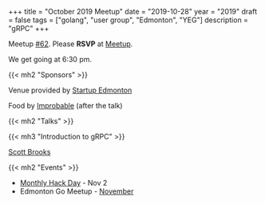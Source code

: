 +++
title = "October 2019 Meetup"
date = "2019-10-28"
year = "2019"
draft = false
tags = ["golang", "user group", "Edmonton", "YEG"]
description = "gRPC"
+++

Meetup [#62](https://github.com/edmontongo/presentations/issues/104). Please **RSVP** at [Meetup](https://www.meetup.com/startupedmonton/events/bclwwpyznblc/).

We get going at 6:30 pm.

{{< mh2 "Sponsors" >}}

Venue provided by [Startup Edmonton](https://www.startupedmonton.com/)

Food by [Improbable](https://improbable.io/) (after the talk)

{{< mh2 "Talks" >}}

{{< mh3 "Introduction to gRPC" >}}

[Scott Brooks](https://github.com/ScottBrooks)

{{< mh2 "Events" >}}

- [Monthly Hack Day](https://www.meetup.com/startupedmonton/events/zzmphryzpbdb/) - Nov 2
- Edmonton Go Meetup - [November](/meetup/2019-11/)
